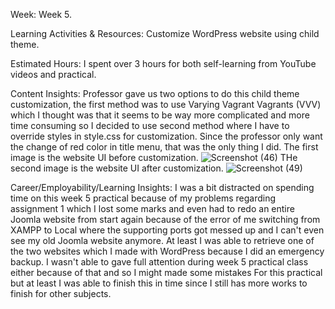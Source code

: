 Week: 
	Week 5.

Learning Activities & Resources: 
	Customize WordPress website using child theme.

Estimated Hours: 
	I spent over 3 hours for both self-learning from YouTube videos and practical.
 
Content Insights: 
	Professor gave us two options to do this child theme customization, the first method was to use Varying Vagrant Vagrants (VVV) which I thought was that it seems to be way more complicated and more time consuming so I decided to use second method where I have to override styles in style.css for customization. Since the professor only want the change of red color in title menu, that was the only thing I did.
  The first image is the website UI before customization.
![Screenshot (46)](https://github.com/HtetArkarWin/weeklyentry.md/assets/103827096/c69349de-e531-452a-9c69-ad24f97896dd)
  THe second image is the website UI after customization.
![Screenshot (49)](https://github.com/HtetArkarWin/weeklyentry.md/assets/103827096/418008c8-8734-4908-b0b4-ba5961adb580)

Career/Employability/Learning Insights: 
	I was a bit distracted on spending time on this week 5 practical because of my problems regarding assignment 1 which I lost some marks and even had to redo an entire Joomla website from start again because of the error of me switching from XAMPP to Local where the supporting ports got messed up and I can't even see my old Joomla website anymore. At least I was able to retrieve one of the two websites which I made with WordPress because I did an emergency backup. I wasn't able to gave full attention during week 5 practical class either because of that and so I might made some mistakes For this practical but at least I was able to finish this in time since I still has more works to finish for other subjects.
